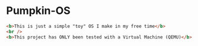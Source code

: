 # Pumpkin-OS
```html
<b>This is just a simple "toy" OS I make in my free time</b>
<br />
<b>This project has ONLY been tested with a Virtual Machine (QEMU)</b>
```
